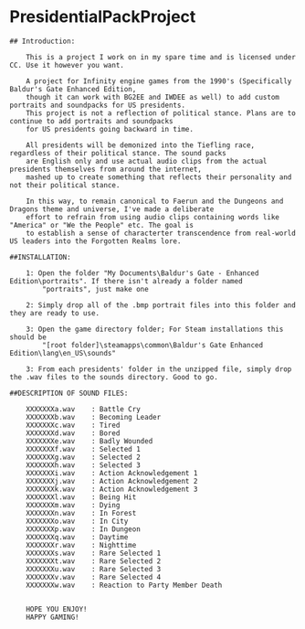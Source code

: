 # PresidentialPackProject

    ## Introduction:
    
        This is a project I work on in my spare time and is licensed under CC. Use it however you want.
    
        A project for Infinity engine games from the 1990's (Specifically Baldur's Gate Enhanced Edition,
        though it can work with BG2EE and IWDEE as well) to add custom portraits and soundpacks for US presidents. 
        This project is not a reflection of political stance. Plans are to continue to add portraits and soundpacks
        for US presidents going backward in time.

        All presidents will be demonized into the Tiefling race, regardless of their political stance. The sound packs
        are English only and use actual audio clips from the actual presidents themselves from around the internet,
        mashed up to create something that reflects their personality and not their political stance.

        In this way, to remain canonical to Faerun and the Dungeons and Dragons theme and universe, I've made a deliberate
        effort to refrain from using audio clips containing words like "America" or "We the People" etc. The goal is
        to establish a sense of characterter transcendence from real-world US leaders into the Forgotten Realms lore.
        
    ##INSTALLATION:
    
        1: Open the folder "My Documents\Baldur's Gate - Enhanced Edition\portraits". If there isn't already a folder named
            "portraits", just make one
            
        2: Simply drop all of the .bmp portrait files into this folder and they are ready to use.
        
        3: Open the game directory folder; For Steam installations this should be
            "[root folder]\steamapps\common\Baldur's Gate Enhanced Edition\lang\en_US\sounds"
            
        3: From each presidents' folder in the unzipped file, simply drop the .wav files to the sounds directory. Good to go.
        
    ##DESCRIPTION OF SOUND FILES:
    
        XXXXXXXa.wav	: Battle Cry
        XXXXXXXb.wav	: Becoming Leader
        XXXXXXXc.wav	: Tired
        XXXXXXXd.wav	: Bored
        XXXXXXXe.wav	: Badly Wounded
        XXXXXXXf.wav	: Selected 1
        XXXXXXXg.wav	: Selected 2
        XXXXXXXh.wav	: Selected 3
        XXXXXXXi.wav	: Action Acknowledgement 1
        XXXXXXXj.wav	: Action Acknowledgement 2
        XXXXXXXk.wav	: Action Acknowledgement 3
        XXXXXXXl.wav	: Being Hit
        XXXXXXXm.wav	: Dying
        XXXXXXXn.wav	: In Forest
        XXXXXXXo.wav	: In City
        XXXXXXXp.wav	: In Dungeon
        XXXXXXXq.wav	: Daytime
        XXXXXXXr.wav	: Nighttime
        XXXXXXXs.wav	: Rare Selected 1
        XXXXXXXt.wav	: Rare Selected 2
        XXXXXXXu.wav	: Rare Selected 3
        XXXXXXXv.wav	: Rare Selected 4
        XXXXXXXw.wav	: Reaction to Party Member Death
        
        
        HOPE YOU ENJOY!
        HAPPY GAMING!
